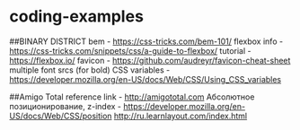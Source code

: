 # coding-examples

##BINARY DISTRICT 
bem - https://css-tricks.com/bem-101/
flexbox 
info - https://css-tricks.com/snippets/css/a-guide-to-flexbox/
tutorial - https://flexbox.io/
favicon - https://github.com/audreyr/favicon-cheat-sheet
multiple font srcs (for bold)
CSS variables  - https://developer.mozilla.org/en-US/docs/Web/CSS/Using_CSS_variables

##Amigo Total 
reference link - http://amigototal.com
Абсолютное позиционирование, z-index - https://developer.mozilla.org/en-US/docs/Web/CSS/position  http://ru.learnlayout.com/index.html
